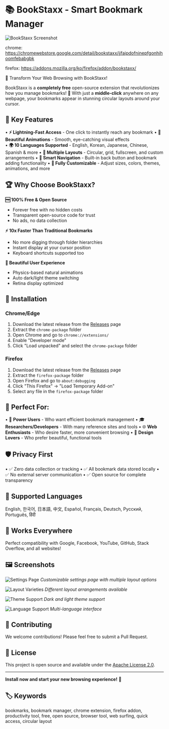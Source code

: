# 📚 BookStaxx - Smart Bookmark Manager 

![BookStaxx Screenshot](screenshots/스크린샷,%202025-06-09%2016-03-16.png)

chrome: https://chromewebstore.google.com/detail/bookstaxx/jjfaipdofninepfgonhihoomfebabgbk

firefox: https://addons.mozilla.org/ko/firefox/addon/bookstaxx/

🌟 Transform Your Web Browsing with BookStaxx!

BookStaxx is a **completely free** open-source extension that revolutionizes how you manage bookmarks! 🎉 With just a **middle-click** anywhere on any webpage, your bookmarks appear in stunning circular layouts around your cursor.

## 🚀 Key Features

• **⚡ Lightning-Fast Access** - One click to instantly reach any bookmark
• **🎨 Beautiful Animations** - Smooth, eye-catching visual effects  
• **🌍 10 Languages Supported** - English, Korean, Japanese, Chinese, Spanish & more
• **📐 Multiple Layouts** - Circular, grid, fullscreen, and custom arrangements
• **🎯 Smart Navigation** - Built-in back button and bookmark adding functionality
• **🔧 Fully Customizable** - Adjust sizes, colors, themes, animations, and more

## 🏆 Why Choose BookStaxx?

**🆓 100% Free & Open Source**
- Forever free with no hidden costs
- Transparent open-source code for trust
- No ads, no data collection

**⚡ 10x Faster Than Traditional Bookmarks**
- No more digging through folder hierarchies
- Instant display at your cursor position
- Keyboard shortcuts supported too

**🎨 Beautiful User Experience**
- Physics-based natural animations
- Auto dark/light theme switching
- Retina display optimized

## 📱 Installation

### Chrome/Edge
1. Download the latest release from the [Releases](../../releases) page
2. Extract the `chrome-package` folder
3. Open Chrome and go to `chrome://extensions/`
4. Enable "Developer mode"
5. Click "Load unpacked" and select the `chrome-package` folder

### Firefox
1. Download the latest release from the [Releases](../../releases) page
2. Extract the `firefox-package` folder
3. Open Firefox and go to `about:debugging`
4. Click "This Firefox" → "Load Temporary Add-on"
5. Select any file in the `firefox-package` folder

## 🎯 Perfect For:

• 💼 **Power Users** - Who want efficient bookmark management
• 🎓 **Researchers/Developers** - With many reference sites and tools
• 🌐 **Web Enthusiasts** - Who desire faster, more convenient browsing
• 🎨 **Design Lovers** - Who prefer beautiful, functional tools

## 🛡️ Privacy First

• ✅ Zero data collection or tracking
• ✅ All bookmark data stored locally
• ✅ No external server communication
• ✅ Open source for complete transparency

## 🌈 Supported Languages

English, 한국어, 日本語, 中文, Español, Français, Deutsch, Русский, Português, हिंदी

## 📱 Works Everywhere

Perfect compatibility with Google, Facebook, YouTube, GitHub, Stack Overflow, and all websites!

## 🖼️ Screenshots

![Settings Page](screenshots/스크린샷,%202025-06-09%2016-03-33.png)
*Customizable settings page with multiple layout options*

![Layout Varieties](screenshots/스크린샷,%202025-06-09%2016-03-36.png)
*Different layout arrangements available*

![Theme Support](screenshots/스크린샷,%202025-06-09%2016-03-49.png)
*Dark and light theme support*

![Language Support](screenshots/스크린샷,%202025-06-09%2016-05-01.png)
*Multi-language interface*

## 🤝 Contributing

We welcome contributions! Please feel free to submit a Pull Request.

## 📄 License

This project is open source and available under the [Apache License 2.0](LICENSE).

---

**Install now and start your new browsing experience!** 🚀

## 🏷️ Keywords
bookmarks, bookmark manager, chrome extension, firefox addon, productivity tool, free, open source, browser tool, web surfing, quick access, circular layout
